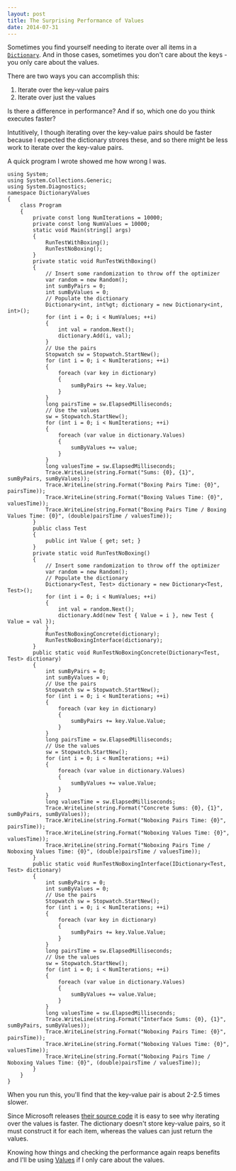 ```yaml
---
layout: post
title: The Surprising Performance of Values
date: 2014-07-31
---
```


Sometimes you find yourself needing to iterate over all items in a [`Dictionary`](http://msdn.microsoft.com/en-us/library/xfhwa508%28v=vs.110%29.aspx). And in those cases, sometimes you don't care about the keys - you only care about the values.

There are two ways you can accomplish this:

1. Iterate over the key-value pairs
2. Iterate over just the values

Is there a difference in performance? And if so, which one do you think executes faster?

Intutitively, I though iterating over the key-value pairs should be faster because I expected the dictionary strores these, and so there might be less work to iterate over the key-value pairs.

A quick program I wrote showed me how wrong I was.

```
using System;
using System.Collections.Generic;
using System.Diagnostics;
namespace DictionaryValues
{
    class Program
    {
        private const long NumIterations = 10000;
        private const long NumValues = 10000;
        static void Main(string[] args)
        {
            RunTestWithBoxing();
            RunTestNoBoxing();
        }
        private static void RunTestWithBoxing()
        {
            // Insert some randomization to throw off the optimizer
            var random = new Random();
            int sumByPairs = 0;
            int sumByValues = 0;
            // Populate the dictionary
            Dictionary<int, int%gt; dictionary = new Dictionary<int, int>();
            for (int i = 0; i < NumValues; ++i)
            {
                int val = random.Next();
                dictionary.Add(i, val);
            }
            // Use the pairs
            Stopwatch sw = Stopwatch.StartNew();
            for (int i = 0; i < NumIterations; ++i)
            {
                foreach (var key in dictionary)
                {
                    sumByPairs += key.Value;
                }
            }
            long pairsTime = sw.ElapsedMilliseconds;
            // Use the values
            sw = Stopwatch.StartNew();
            for (int i = 0; i < NumIterations; ++i)
            {
                foreach (var value in dictionary.Values)
                {
                    sumByValues += value;
                }
            }
            long valuesTime = sw.ElapsedMilliseconds;
            Trace.WriteLine(string.Format("Sums: {0}, {1}", sumByPairs, sumByValues));
            Trace.WriteLine(string.Format("Boxing Pairs Time: {0}", pairsTime));
            Trace.WriteLine(string.Format("Boxing Values Time: {0}", valuesTime));
            Trace.WriteLine(string.Format("Boxing Pairs Time / Boxing Values Time: {0}", (double)pairsTime / valuesTime));
        }
        public class Test
        {
            public int Value { get; set; }
        }
        private static void RunTestNoBoxing()
        {
            // Insert some randomization to throw off the optimizer
            var random = new Random();
            // Populate the dictionary
            Dictionary<Test, Test> dictionary = new Dictionary<Test, Test>();
            for (int i = 0; i < NumValues; ++i)
            {
                int val = random.Next();
                dictionary.Add(new Test { Value = i }, new Test { Value = val });
            }
            RunTestNoBoxingConcrete(dictionary);
            RunTestNoBoxingInterface(dictionary);
        }
        public static void RunTestNoBoxingConcrete(Dictionary<Test, Test> dictionary)
        {
            int sumByPairs = 0;
            int sumByValues = 0;
            // Use the pairs
            Stopwatch sw = Stopwatch.StartNew();
            for (int i = 0; i < NumIterations; ++i)
            {
                foreach (var key in dictionary)
                {
                    sumByPairs += key.Value.Value;
                }
            }
            long pairsTime = sw.ElapsedMilliseconds;
            // Use the values
            sw = Stopwatch.StartNew();
            for (int i = 0; i < NumIterations; ++i)
            {
                foreach (var value in dictionary.Values)
                {
                    sumByValues += value.Value;
                }
            }
            long valuesTime = sw.ElapsedMilliseconds;
            Trace.WriteLine(string.Format("Concrete Sums: {0}, {1}", sumByPairs, sumByValues));
            Trace.WriteLine(string.Format("Noboxing Pairs Time: {0}", pairsTime));
            Trace.WriteLine(string.Format("Noboxing Values Time: {0}", valuesTime));
            Trace.WriteLine(string.Format("Noboxing Pairs Time / Noboxing Values Time: {0}", (double)pairsTime / valuesTime));
        }
        public static void RunTestNoBoxingInterface(IDictionary<Test, Test> dictionary)
        {
            int sumByPairs = 0;
            int sumByValues = 0;
            // Use the pairs
            Stopwatch sw = Stopwatch.StartNew();
            for (int i = 0; i < NumIterations; ++i)
            {
                foreach (var key in dictionary)
                {
                    sumByPairs += key.Value.Value;
                }
            }
            long pairsTime = sw.ElapsedMilliseconds;
            // Use the values
            sw = Stopwatch.StartNew();
            for (int i = 0; i < NumIterations; ++i)
            {
                foreach (var value in dictionary.Values)
                {
                    sumByValues += value.Value;
                }
            }
            long valuesTime = sw.ElapsedMilliseconds;
            Trace.WriteLine(string.Format("Interface Sums: {0}, {1}", sumByPairs, sumByValues));
            Trace.WriteLine(string.Format("Noboxing Pairs Time: {0}", pairsTime));
            Trace.WriteLine(string.Format("Noboxing Values Time: {0}", valuesTime));
            Trace.WriteLine(string.Format("Noboxing Pairs Time / Noboxing Values Time: {0}", (double)pairsTime / valuesTime));
        }
    }
}
```

When you run this, you'll find that the key-value pair is about 2-2.5 times slower.

Since Microsoft releases [their source code](http://referencesource.microsoft.com/#mscorlib/system/collections/generic/dictionary.cs) it is easy to see why iterating over the values is faster. The dictionary doesn't store key-value pairs, so it must construct it for each item, whereas the values can just return the values.

Knowing how things and checking the performance again reaps benefits and I'll be using [Values](http://msdn.microsoft.com/en-us/library/ekcfxy3x%28v=vs.110%29.aspx) if I only care about the values.